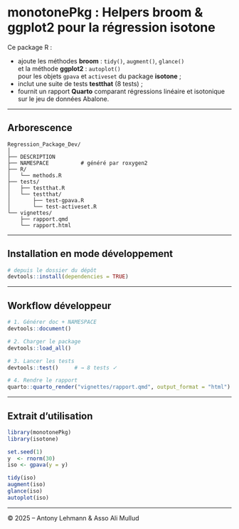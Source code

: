 # monotonePkg : Helpers broom & ggplot2 pour la régression isotone

Ce package R :

- ajoute les méthodes **broom** : `tidy()`, `augment()`, `glance()`  
  et la méthode **ggplot2** : `autoplot()`  
  pour les objets `gpava` et `activeset` du package **isotone** ;
- inclut une suite de tests **testthat** (8 tests) ;
- fournit un rapport **Quarto** comparant régressions linéaire et isotonique
  sur le jeu de données Abalone.

---

## Arborescence

```
Regression_Package_Dev/
│
├── DESCRIPTION
├── NAMESPACE          # généré par roxygen2
├── R/
│   └── methods.R
├── tests/
│   ├── testthat.R
│   └── testthat/
│       ├── test-gpava.R
│       └── test-activeset.R
└── vignettes/
    ├── rapport.qmd
    └── rapport.html
```

---

## Installation en mode développement

```r
# depuis le dossier du dépôt
devtools::install(dependencies = TRUE)
```

---

## Workflow développeur

```r
# 1. Générer doc + NAMESPACE
devtools::document()

# 2. Charger le package
devtools::load_all()

# 3. Lancer les tests
devtools::test()     # → 8 tests ✓

# 4. Rendre le rapport
quarto::quarto_render("vignettes/rapport.qmd", output_format = "html")
```

---

## Extrait d’utilisation

```r
library(monotonePkg)
library(isotone)

set.seed(1)
y  <- rnorm(30)
iso <- gpava(y = y)

tidy(iso)
augment(iso)
glance(iso)
autoplot(iso)
```

---

© 2025 – Antony Lehmann & Asso Ali Mullud
